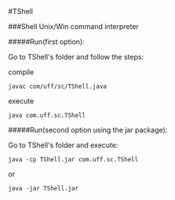 #TShell


###Shell Unix/Win command interpreter


#####Run(first option):

Go to TShell's folder and follow the steps:

compile
	
	javac com/uff/sc/TShell.java
execute
	
	java com.uff.sc.TShell


#####Run(second option using the jar package):

Go to TShell's folder and execute:

	java -cp TShell.jar com.uff.sc.TShell
or

	java -jar TShell.jar


